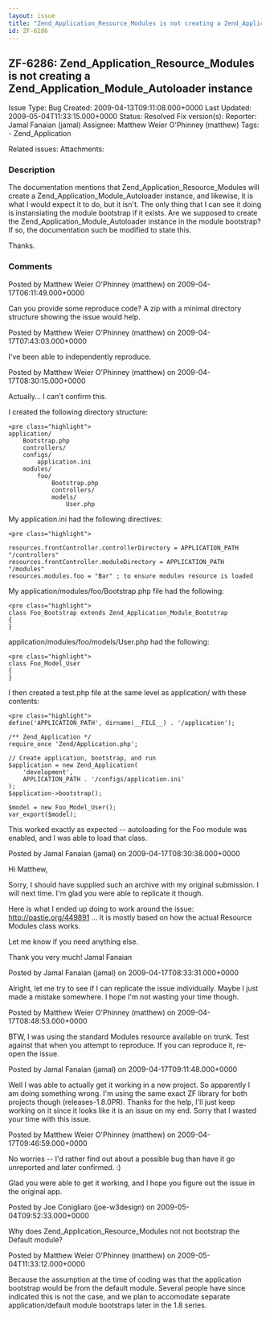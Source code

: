 ```yaml
---
layout: issue
title: "Zend_Application_Resource_Modules is not creating a Zend_Application_Module_Autoloader instance"
id: ZF-6286
---
```


ZF-6286: Zend\_Application\_Resource\_Modules is not creating a Zend\_Application\_Module\_Autoloader instance
--------------------------------------------------------------------------------------------------------------

 Issue Type: Bug Created: 2009-04-13T09:11:08.000+0000 Last Updated: 2009-05-04T11:33:15.000+0000 Status: Resolved Fix version(s): 
 Reporter:  Jamal Fanaian (jamal)  Assignee:  Matthew Weier O'Phinney (matthew)  Tags: - Zend\_Application
 
 Related issues: 
 Attachments: 
### Description

The documentation mentions that Zend\_Application\_Resource\_Modules will create a Zend\_Application\_Module\_Autoloader instance, and likewise, it is what I would expect it to do, but it isn't. The only thing that I can see it doing is instansiating the module bootstrap if it exists. Are we supposed to create the Zend\_Application\_Module\_Autoloader instance in the module bootstrap? If so, the documentation such be modified to state this.

Thanks.

 

 

### Comments

Posted by Matthew Weier O'Phinney (matthew) on 2009-04-17T06:11:49.000+0000

Can you provide some reproduce code? A zip with a minimal directory structure showing the issue would help.

 

 

Posted by Matthew Weier O'Phinney (matthew) on 2009-04-17T07:43:03.000+0000

I've been able to independently reproduce.

 

 

Posted by Matthew Weier O'Phinney (matthew) on 2009-04-17T08:30:15.000+0000

Actually... I can't confirm this.

I created the following directory structure:

 
    <pre class="highlight">
    application/
        Bootstrap.php
        controllers/
        configs/
            application.ini
        modules/
            foo/
                Bootstrap.php
                controllers/
                models/
                    User.php


My application.ini had the following directives:

 
    <pre class="highlight">
    
    resources.frontController.controllerDirectory = APPLICATION_PATH "/controllers"
    resources.frontController.moduleDirectory = APPLICATION_PATH "/modules"
    resources.modules.foo = "Bar" ; to ensure modules resource is loaded


My application/modules/foo/Bootstrap.php file had the following:

 
    <pre class="highlight">
    class Foo_Bootstrap extends Zend_Application_Module_Bootstrap
    {
    }


application/modules/foo/models/User.php had the following:

 
    <pre class="highlight">
    class Foo_Model_User
    {
    }


I then created a test.php file at the same level as application/ with these contents:

 
    <pre class="highlight">
    define('APPLICATION_PATH', dirname(__FILE__) . '/application');
    
    /** Zend_Application */
    require_once 'Zend/Application.php';  
    
    // Create application, bootstrap, and run
    $application = new Zend_Application(
        'development', 
        APPLICATION_PATH . '/configs/application.ini'
    );
    $application->bootstrap();
    
    $model = new Foo_Model_User();
    var_export($model);


This worked exactly as expected -- autoloading for the Foo module was enabled, and I was able to load that class.

 

 

Posted by Jamal Fanaian (jamal) on 2009-04-17T08:30:38.000+0000

Hi Matthew,

Sorry, I should have supplied such an archive with my original submission. I will next time. I'm glad you were able to replicate it though.

Here is what I ended up doing to work around the issue: <http://pastie.org/449891> ... It is mostly based on how the actual Resource Modules class works.

Let me know if you need anything else.

Thank you very much! Jamal Fanaian

 

 

Posted by Jamal Fanaian (jamal) on 2009-04-17T08:33:31.000+0000

Alright, let me try to see if I can replicate the issue individually. Maybe I just made a mistake somewhere. I hope I'm not wasting your time though.

 

 

Posted by Matthew Weier O'Phinney (matthew) on 2009-04-17T08:48:53.000+0000

BTW, I was using the standard Modules resource available on trunk. Test against that when you attempt to reproduce. If you can reproduce it, re-open the issue.

 

 

Posted by Jamal Fanaian (jamal) on 2009-04-17T09:11:48.000+0000

Well I was able to actually get it working in a new project. So apparently I am doing something wrong. I'm using the same exact ZF library for both projects though (releases-1.8.0PR). Thanks for the help, I'll just keep working on it since it looks like it is an issue on my end. Sorry that I wasted your time with this issue.

 

 

Posted by Matthew Weier O'Phinney (matthew) on 2009-04-17T09:46:59.000+0000

No worries -- I'd rather find out about a possible bug than have it go unreported and later confirmed. :)

Glad you were able to get it working, and I hope you figure out the issue in the original app.

 

 

Posted by Joe Conigliaro (joe-w3design) on 2009-05-04T09:52:33.000+0000

Why does Zend\_Application\_Resource\_Modules not not bootstrap the Default module?

 

 

Posted by Matthew Weier O'Phinney (matthew) on 2009-05-04T11:33:12.000+0000

Because the assumption at the time of coding was that the application bootstrap would be from the default module. Several people have since indicated this is not the case, and we plan to accomodate separate application/default module bootstraps later in the 1.8 series.

 

 